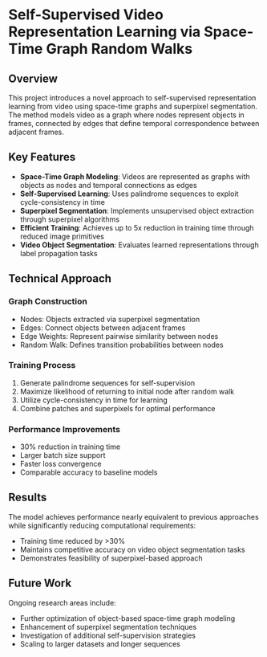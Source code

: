 # Self-Supervised Video Representation Learning via Space-Time Graph Random Walks

## Overview
This project introduces a novel approach to self-supervised representation learning from video using space-time graphs and superpixel segmentation. The method models video as a graph where nodes represent objects in frames, connected by edges that define temporal correspondence between adjacent frames.

## Key Features
- **Space-Time Graph Modeling**: Videos are represented as graphs with objects as nodes and temporal connections as edges
- **Self-Supervised Learning**: Uses palindrome sequences to exploit cycle-consistency in time
- **Superpixel Segmentation**: Implements unsupervised object extraction through superpixel algorithms
- **Efficient Training**: Achieves up to 5x reduction in training time through reduced image primitives
- **Video Object Segmentation**: Evaluates learned representations through label propagation tasks

## Technical Approach

### Graph Construction
- Nodes: Objects extracted via superpixel segmentation
- Edges: Connect objects between adjacent frames
- Edge Weights: Represent pairwise similarity between nodes
- Random Walk: Defines transition probabilities between nodes

### Training Process
1. Generate palindrome sequences for self-supervision
2. Maximize likelihood of returning to initial node after random walk
3. Utilize cycle-consistency in time for learning
4. Combine patches and superpixels for optimal performance

### Performance Improvements
- 30% reduction in training time
- Larger batch size support
- Faster loss convergence
- Comparable accuracy to baseline models

## Results
The model achieves performance nearly equivalent to previous approaches while significantly reducing computational requirements:
- Training time reduced by >30%
- Maintains competitive accuracy on video object segmentation tasks
- Demonstrates feasibility of superpixel-based approach

## Future Work
Ongoing research areas include:
- Further optimization of object-based space-time graph modeling
- Enhancement of superpixel segmentation techniques
- Investigation of additional self-supervision strategies
- Scaling to larger datasets and longer sequences
